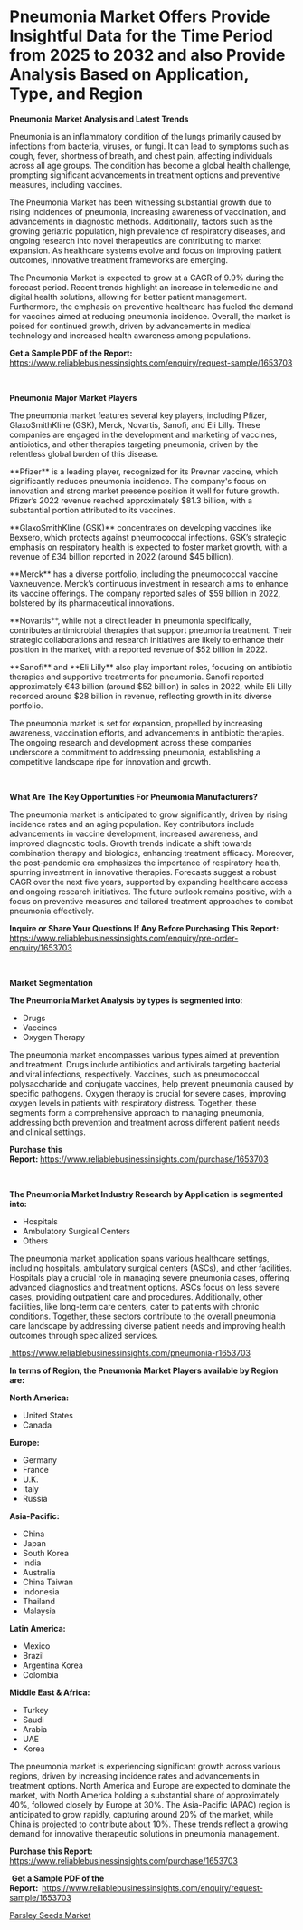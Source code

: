 <p><h1>Pneumonia Market Offers Provide Insightful Data for the Time Period from 2025 to 2032 and also Provide Analysis Based on Application, Type, and Region</h1></p><p><strong>Pneumonia Market Analysis and Latest Trends</strong></p>
<p><p>Pneumonia is an inflammatory condition of the lungs primarily caused by infections from bacteria, viruses, or fungi. It can lead to symptoms such as cough, fever, shortness of breath, and chest pain, affecting individuals across all age groups. The condition has become a global health challenge, prompting significant advancements in treatment options and preventive measures, including vaccines.</p><p>The Pneumonia Market has been witnessing substantial growth due to rising incidences of pneumonia, increasing awareness of vaccination, and advancements in diagnostic methods. Additionally, factors such as the growing geriatric population, high prevalence of respiratory diseases, and ongoing research into novel therapeutics are contributing to market expansion. As healthcare systems evolve and focus on improving patient outcomes, innovative treatment frameworks are emerging.</p><p>The Pneumonia Market is expected to grow at a CAGR of 9.9% during the forecast period. Recent trends highlight an increase in telemedicine and digital health solutions, allowing for better patient management. Furthermore, the emphasis on preventive healthcare has fueled the demand for vaccines aimed at reducing pneumonia incidence. Overall, the market is poised for continued growth, driven by advancements in medical technology and increased health awareness among populations.</p></p>
<p><strong>Get a Sample PDF of the Report:&nbsp;</strong> <a href="https://www.reliablebusinessinsights.com/enquiry/request-sample/1653703?utm_campaign=2629&utm_medium=2&utm_source=Github&utm_content=ia&utm_term=07032025&utm_id=pneumonia">https://www.reliablebusinessinsights.com/enquiry/request-sample/1653703</a></p>
<p>&nbsp;</p>
<p><strong>Pneumonia Major Market Players</strong></p>
<p><p>The pneumonia market features several key players, including Pfizer, GlaxoSmithKline (GSK), Merck, Novartis, Sanofi, and Eli Lilly. These companies are engaged in the development and marketing of vaccines, antibiotics, and other therapies targeting pneumonia, driven by the relentless global burden of this disease.</p><p>**Pfizer** is a leading player, recognized for its Prevnar vaccine, which significantly reduces pneumonia incidence. The company's focus on innovation and strong market presence position it well for future growth. Pfizer’s 2022 revenue reached approximately $81.3 billion, with a substantial portion attributed to its vaccines.</p><p>**GlaxoSmithKline (GSK)** concentrates on developing vaccines like Bexsero, which protects against pneumococcal infections. GSK’s strategic emphasis on respiratory health is expected to foster market growth, with a revenue of £34 billion reported in 2022 (around $45 billion).</p><p>**Merck** has a diverse portfolio, including the pneumococcal vaccine Vaxneuvence. Merck’s continuous investment in research aims to enhance its vaccine offerings. The company reported sales of $59 billion in 2022, bolstered by its pharmaceutical innovations.</p><p>**Novartis**, while not a direct leader in pneumonia specifically, contributes antimicrobial therapies that support pneumonia treatment. Their strategic collaborations and research initiatives are likely to enhance their position in the market, with a reported revenue of $52 billion in 2022.</p><p>**Sanofi** and **Eli Lilly** also play important roles, focusing on antibiotic therapies and supportive treatments for pneumonia. Sanofi reported approximately €43 billion (around $52 billion) in sales in 2022, while Eli Lilly recorded around $28 billion in revenue, reflecting growth in its diverse portfolio.</p><p>The pneumonia market is set for expansion, propelled by increasing awareness, vaccination efforts, and advancements in antibiotic therapies. The ongoing research and development across these companies underscore a commitment to addressing pneumonia, establishing a competitive landscape ripe for innovation and growth.</p></p>
<p>&nbsp;</p>
<p><strong>What Are The Key Opportunities For Pneumonia Manufacturers?</strong></p>
<p><p>The pneumonia market is anticipated to grow significantly, driven by rising incidence rates and an aging population. Key contributors include advancements in vaccine development, increased awareness, and improved diagnostic tools. Growth trends indicate a shift towards combination therapy and biologics, enhancing treatment efficacy. Moreover, the post-pandemic era emphasizes the importance of respiratory health, spurring investment in innovative therapies. Forecasts suggest a robust CAGR over the next five years, supported by expanding healthcare access and ongoing research initiatives. The future outlook remains positive, with a focus on preventive measures and tailored treatment approaches to combat pneumonia effectively.</p></p>
<p><strong>Inquire or Share Your Questions If Any Before Purchasing This Report:</strong> <a href="https://www.reliablebusinessinsights.com/enquiry/pre-order-enquiry/1653703?utm_campaign=2629&utm_medium=2&utm_source=Github&utm_content=ia&utm_term=07032025&utm_id=pneumonia">https://www.reliablebusinessinsights.com/enquiry/pre-order-enquiry/1653703</a></p>
<p>&nbsp;</p>
<p><strong>Market Segmentation</strong></p>
<p><strong>The Pneumonia Market Analysis by types is segmented into:</strong></p>
<p><ul><li>Drugs</li><li>Vaccines</li><li>Oxygen Therapy</li></ul></p>
<p><p>The pneumonia market encompasses various types aimed at prevention and treatment. Drugs include antibiotics and antivirals targeting bacterial and viral infections, respectively. Vaccines, such as pneumococcal polysaccharide and conjugate vaccines, help prevent pneumonia caused by specific pathogens. Oxygen therapy is crucial for severe cases, improving oxygen levels in patients with respiratory distress. Together, these segments form a comprehensive approach to managing pneumonia, addressing both prevention and treatment across different patient needs and clinical settings.</p></p>
<p><strong>Purchase this Report:&nbsp;</strong><a href="https://www.reliablebusinessinsights.com/purchase/1653703?utm_campaign=2629&utm_medium=2&utm_source=Github&utm_content=ia&utm_term=07032025&utm_id=pneumonia">https://www.reliablebusinessinsights.com/purchase/1653703</a></p>
<p>&nbsp;</p>
<p><strong>The Pneumonia Market Industry Research by Application is segmented into:</strong></p>
<p><ul><li>Hospitals</li><li>Ambulatory Surgical Centers</li><li>Others</li></ul></p>
<p><p>The pneumonia market application spans various healthcare settings, including hospitals, ambulatory surgical centers (ASCs), and other facilities. Hospitals play a crucial role in managing severe pneumonia cases, offering advanced diagnostics and treatment options. ASCs focus on less severe cases, providing outpatient care and procedures. Additionally, other facilities, like long-term care centers, cater to patients with chronic conditions. Together, these sectors contribute to the overall pneumonia care landscape by addressing diverse patient needs and improving health outcomes through specialized services.</p></p>
<p><a href="https://www.reliablebusinessinsights.com/pneumonia-r1653703?utm_campaign=2629&utm_medium=2&utm_source=Github&utm_content=ia&utm_term=07032025&utm_id=pneumonia">&nbsp;https://www.reliablebusinessinsights.com/pneumonia-r1653703</a></p>
<p><strong>In terms of Region, the Pneumonia Market Players available by Region are:</strong></p>
<p>
    <p> <strong> North America: </strong>
        <ul>
            <li>United States</li>
            <li>Canada</li>
        </ul>
        </p> 
    <p> <strong> Europe: </strong>
        <ul>
            <li>Germany</li>
            <li>France</li>
            <li>U.K.</li>
            <li>Italy</li>
            <li>Russia</li>
        </ul>
        </p> 
    <p> <strong> Asia-Pacific: </strong>
        <ul>
            <li>China</li>
            <li>Japan</li>
            <li>South Korea</li>
            <li>India</li>
            <li>Australia</li>
            <li>China Taiwan</li>
            <li>Indonesia</li>
            <li>Thailand</li>
            <li>Malaysia</li>
        </ul>
        </p> 
    <p> <strong> Latin America: </strong>
        <ul>
            <li>Mexico</li>
            <li>Brazil</li>
            <li>Argentina Korea</li>
            <li>Colombia</li>
        </ul>
        </p> 
    <p> <strong> Middle East & Africa: </strong>
        <ul>
            <li>Turkey</li>
            <li>Saudi</li>
            <li>Arabia</li>
            <li>UAE</li>
            <li>Korea</li>
        </ul>
    </p>
    </p>
<p><p>The pneumonia market is experiencing significant growth across various regions, driven by increasing incidence rates and advancements in treatment options. North America and Europe are expected to dominate the market, with North America holding a substantial share of approximately 40%, followed closely by Europe at 30%. The Asia-Pacific (APAC) region is anticipated to grow rapidly, capturing around 20% of the market, while China is projected to contribute about 10%. These trends reflect a growing demand for innovative therapeutic solutions in pneumonia management.</p></p>
<p><strong>Purchase this Report: </strong><a href="https://www.reliablebusinessinsights.com/purchase/1653703?utm_campaign=2629&utm_medium=2&utm_source=Github&utm_content=ia&utm_term=07032025&utm_id=pneumonia">https://www.reliablebusinessinsights.com/purchase/1653703</a></p>
<p>&nbsp;<strong>Get a Sample PDF of the Report:&nbsp;&nbsp;</strong><a href="https://www.reliablebusinessinsights.com/enquiry/request-sample/1653703?utm_campaign=2629&utm_medium=2&utm_source=Github&utm_content=ia&utm_term=07032025&utm_id=pneumonia">https://www.reliablebusinessinsights.com/enquiry/request-sample/1653703</a></p>
<p><strong></strong></p>
<p><p><a href="https://github.com/ulyssacrayne00231/Market-Research-Report-List-1/blob/main/parsley-seeds-market.md?utm_campaign=2629&utm_medium=2&utm_source=Github&utm_content=ia&utm_term=07032025&utm_id=pneumonia">Parsley Seeds Market</a></p></p>